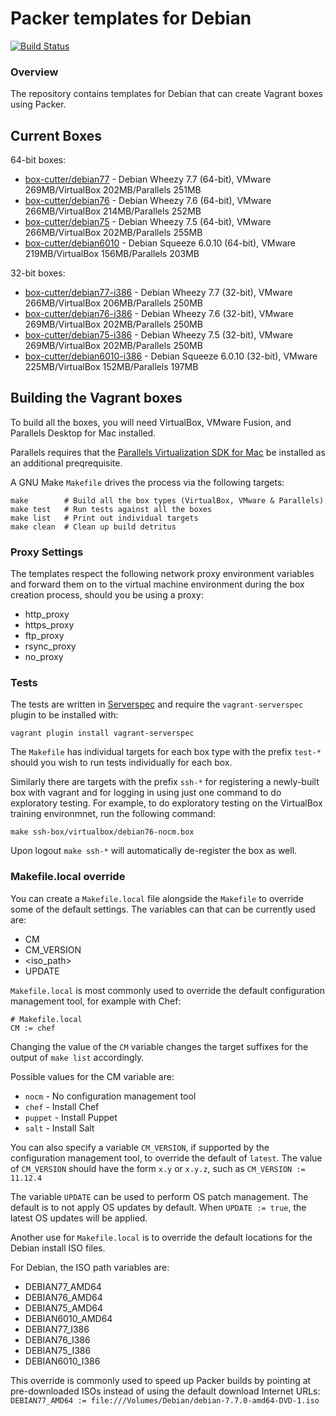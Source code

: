 # Packer templates for Debian
[![Build Status](https://box-cutter.ci.cloudbees.com/buildStatus/icon?job=debian-vm)](https://box-cutter.ci.cloudbees.com/job/debian-vm/)

### Overview

The repository contains templates for Debian that can create Vagrant boxes
using Packer.

## Current Boxes

64-bit boxes:

* [box-cutter/debian77](https://vagrantcloud.com/box-cutter/debian77) - Debian Wheezy 7.7 (64-bit), VMware 269MB/VirtualBox 202MB/Parallels 251MB
* [box-cutter/debian76](https://vagrantcloud.com/box-cutter/debian76) - Debian Wheezy 7.6 (64-bit), VMware 266MB/VirtualBox 214MB/Parallels 252MB
* [box-cutter/debian75](https://vagrantcloud.com/box-cutter/debian75) - Debian Wheezy 7.5 (64-bit), VMware 266MB/VirtualBox 202MB/Parallels 255MB
* [box-cutter/debian6010](https://vagrantcloud.com/box-cutter/debian6010) - Debian Squeeze 6.0.10 (64-bit), VMware 219MB/VirtualBox 156MB/Parallels 203MB

32-bit boxes:

* [box-cutter/debian77-i386](https://vagrantcloud.com/box-cutter/debian77-i386) - Debian Wheezy 7.7 (32-bit), VMware 266MB/VirtualBox 206MB/Parallels 250MB
* [box-cutter/debian76-i386](https://vagrantcloud.com/box-cutter/debian76-i386) - Debian Wheezy 7.6 (32-bit), VMware 269MB/VirtualBox 202MB/Parallels 250MB
* [box-cutter/debian75-i386](https://vagrantcloud.com/box-cutter/debian75-i386) - Debian Wheezy 7.5 (32-bit), VMware 269MB/VirtualBox 202MB/Parallels 250MB
* [box-cutter/debian6010-i386](https://vagrantcloud.com/box-cutter/debian6010-i386) - Debian Squeeze 6.0.10 (32-bit), VMware 225MB/VirtualBox 152MB/Parallels 197MB

## Building the Vagrant boxes

To build all the boxes, you will need VirtualBox, VMware Fusion, and
Parallels Desktop for Mac installed.

Parallels requires that the
[Parallels Virtualization SDK for Mac](http://ww.parallels.com/downloads/desktop)
be installed as an additional preqrequisite.

A GNU Make `Makefile` drives the process via the following targets:

    make        # Build all the box types (VirtualBox, VMware & Parallels)
    make test   # Run tests against all the boxes
    make list   # Print out individual targets
    make clean  # Clean up build detritus

### Proxy Settings

The templates respect the following network proxy environment variables
and forward them on to the virtual machine environment during the box creation
process, should you be using a proxy:

* http_proxy
* https_proxy
* ftp_proxy
* rsync_proxy
* no_proxy

### Tests

The tests are written in [Serverspec](http://serverspec.org) and require the
`vagrant-serverspec` plugin to be installed with:

    vagrant plugin install vagrant-serverspec

The `Makefile` has individual targets for each box type with the prefix
`test-*` should you wish to run tests individually for each box.

Similarly there are targets with the prefix `ssh-*` for registering a
newly-built box with vagrant and for logging in using just one command to
do exploratory testing.  For example, to do exploratory testing
on the VirtualBox training environmnet, run the following command:

    make ssh-box/virtualbox/debian76-nocm.box

Upon logout `make ssh-*` will automatically de-register the box as well.

### Makefile.local override

You can create a `Makefile.local` file alongside the `Makefile` to override
some of the default settings.  The variables can that can be currently
used are:

* CM
* CM_VERSION
* \<iso_path\>
* UPDATE

`Makefile.local` is most commonly used to override the default configuration
management tool, for example with Chef:

    # Makefile.local
    CM := chef

Changing the value of the `CM` variable changes the target suffixes for
the output of `make list` accordingly.

Possible values for the CM variable are:

* `nocm` - No configuration management tool
* `chef` - Install Chef
* `puppet` - Install Puppet
* `salt`  - Install Salt

You can also specify a variable `CM_VERSION`, if supported by the
configuration management tool, to override the default of `latest`.
The value of `CM_VERSION` should have the form `x.y` or `x.y.z`,
such as `CM_VERSION := 11.12.4`

The variable `UPDATE` can be used to perform OS patch management.  The
default is to not apply OS updates by default.  When `UPDATE := true`,
the latest OS updates will be applied.

Another use for `Makefile.local` is to override the default locations
for the Debian install ISO files.

For Debian, the ISO path variables are:

* DEBIAN77_AMD64
* DEBIAN76_AMD64
* DEBIAN75_AMD64
* DEBIAN6010_AMD64
* DEBIAN77_I386
* DEBIAN76_I386
* DEBIAN75_I386
* DEBIAN6010_I386

This override is commonly used to speed up Packer builds by
pointing at pre-downloaded ISOs instead of using the default
download Internet URLs:
`DEBIAN77_AMD64 := file:///Volumes/Debian/debian-7.7.0-amd64-DVD-1.iso`
